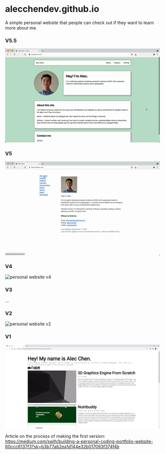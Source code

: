 # alecchendev.github.io
A simple personal website that people can check out if they want to learn more about me.

### V5.5
![personal website v5.5](readme/personal-website-v5.5.gif)

### V5
![personal website v5](readme/personal-website-v5.gif)

### V4
![personal website v4](readme/personal-website-v4.gif)

### V3
...

### V2
![personal website v2](readme/personal-website-v2.gif)

### V1
![personal website v1](readme/personal-website-v1.png)

Article on the process of making the first version: https://medium.com/swlh/building-a-personal-coding-portfolio-website-60ccc6137f3?sk=b3b77ab2ea1d144e32b017093f374f4b